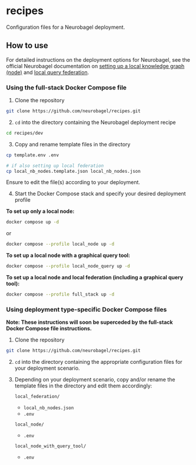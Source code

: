 # recipes
Configuration files for a Neurobagel deployment.

## How to use
For detailed instructions on the deployment options for Neurobagel, see the official Neurobagel documentation on [setting up a local knowledge graph (node)](https://neurobagel.org/infrastructure/) and [local query federation](https://neurobagel.org/federate/).

### Using the full-stack Docker Compose file

1. Clone the repository
```bash
git clone https://github.com/neurobagel/recipes.git
```

2. `cd` into the directory containing the Neurobagel deployment recipe
<!---
TODO: Change once we rename this directory for production!
-->
```bash
cd recipes/dev
```

3. Copy and rename template files in the directory
```bash
cp template.env .env

# if also setting up local federation
cp local_nb_nodes.template.json local_nb_nodes.json
```
Ensure to edit the file(s) according to your deployment.

4. Start the Docker Compose stack and specify your desired deployment profile

**To set up only a local node:**
```bash
docker compose up -d
```
or
```bash
docker compose --profile local_node up -d
```

**To set up a local node with a graphical query tool:**
```bash
docker compose --profile local_node_query up -d
```

**To set up a local node and local federation (including a graphical query tool):**
```bash
docker compose --profile full_stack up -d
```

### Using deployment type-specific Docker Compose files

**Note: These instructions will soon be superceded by the full-stack Docker Compose file instructions.**

1. Clone the repository
```bash
git clone https://github.com/neurobagel/recipes.git
```

2. `cd` into the directory containing the appropriate configuration files
for your deployment scenario.

3. Depending on your deployment scenario, 
copy and/or rename the template files in the directory
and edit them accordingly:
    
    `local_federation/`
    - `local_nb_nodes.json`
    - `.env`

    `local_node/`
    - `.env`
    
    `local_node_with_query_tool/`
    - `.env`
